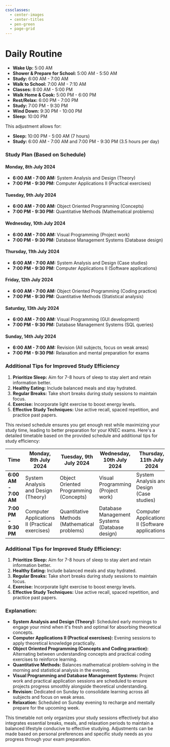 ```yaml
---
cssclasses:
  - center-images
  - center-titles
  - pen-green
  - page-grid
---
```


# Daily Routine

- **Wake Up:** 5:00 AM
- **Shower & Prepare for School:** 5:00 AM - 5:50 AM
- **Study:** 6:00 AM - 7:00 AM
- **Walk to School:** 7:00 AM - 7:10 AM
- **Classes:** 8:00 AM - 5:00 PM
- **Walk Home & Cook:** 5:00 PM - 6:00 PM
- **Rest/Relax:** 6:00 PM - 7:00 PM
- **Study:** 7:00 PM - 9:30 PM
- **Wind Down:** 9:30 PM - 10:00 PM
- **Sleep:** 10:00 PM

This adjustment allows for:

- **Sleep:** 10:00 PM - 5:00 AM (7 hours)
- **Study:** 6:00 AM - 7:00 AM and 7:00 PM - 9:30 PM (3.5 hours per day)

###  Study Plan (Based on  Schedule)

#### Monday, 8th July 2024
- **6:00 AM - 7:00 AM:** System Analysis and Design (Theory)
- **7:00 PM - 9:30 PM:** Computer Applications II (Practical exercises)

#### Tuesday, 9th July 2024
- **6:00 AM - 7:00 AM:** Object Oriented Programming (Concepts)
- **7:00 PM - 9:30 PM:** Quantitative Methods (Mathematical problems)

#### Wednesday, 10th July 2024
- **6:00 AM - 7:00 AM:** Visual Programming (Project work)
- **7:00 PM - 9:30 PM:** Database Management Systems (Database design)

#### Thursday, 11th July 2024
- **6:00 AM - 7:00 AM:** System Analysis and Design (Case studies)
- **7:00 PM - 9:30 PM:** Computer Applications II (Software applications)

#### Friday, 12th July 2024
- **6:00 AM - 7:00 AM:** Object Oriented Programming (Coding practice)
- **7:00 PM - 9:30 PM:** Quantitative Methods (Statistical analysis)

#### Saturday, 13th July 2024
- **6:00 AM - 7:00 AM:** Visual Programming (GUI development)
- **7:00 PM - 9:30 PM:** Database Management Systems (SQL queries)

#### Sunday, 14th July 2024
- **6:00 AM - 7:00 AM:** Revision (All subjects, focus on weak areas)
- **7:00 PM - 9:30 PM:** Relaxation and mental preparation for exams

### Additional Tips for Improved Study Efficiency
1. **Prioritize Sleep:** Aim for 7-8 hours of sleep to stay alert and retain information better.
2. **Healthy Eating:** Include balanced meals and stay hydrated.
3. **Regular Breaks:** Take short breaks during study sessions to maintain focus.
4. **Exercise:** Incorporate light exercise to boost energy levels.
5. **Effective Study Techniques:** Use active recall, spaced repetition, and practice past papers.

This revised schedule ensures you get enough rest while maximizing your study time, leading to better preparation for your KNEC exams.
Here's a detailed timetable based on the provided schedule and additional tips for study efficiency:

| **Time**              | **Monday, 8th July 2024**                      | **Tuesday, 9th July 2024**                   | **Wednesday, 10th July 2024**                 | **Thursday, 11th July 2024**                     | **Friday, 12th July 2024**                    | **Saturday, 13th July 2024**              | **Sunday, 14th July 2024**                  |
| --------------------- | ---------------------------------------------- | -------------------------------------------- | --------------------------------------------- | ------------------------------------------------ | --------------------------------------------- | ----------------------------------------- | ------------------------------------------- |
| **6:00 AM - 7:00 AM** | System Analysis and Design (Theory)            | Object Oriented Programming (Concepts)       | Visual Programming (Project work)             | System Analysis and Design (Case studies)        | Object Oriented Programming (Coding practice) | Visual Programming (GUI development)      | Revision (All subjects)                     |
| **7:00 PM - 9:30 PM** | Computer Applications II (Practical exercises) | Quantitative Methods (Mathematical problems) | Database Management Systems (Database design) | Computer Applications II (Software applications) | Quantitative Methods (Statistical analysis)   | Database Management Systems (SQL queries) | Relaxation and mental preparation for exams |

### Additional Tips for Improved Study Efficiency:
1. **Prioritize Sleep:** Aim for 7-8 hours of sleep to stay alert and retain information better.
2. **Healthy Eating:** Include balanced meals and stay hydrated.
3. **Regular Breaks:** Take short breaks during study sessions to maintain focus.
4. **Exercise:** Incorporate light exercise to boost energy levels.
5. **Effective Study Techniques:** Use active recall, spaced repetition, and practice past papers.

### Explanation:
- **System Analysis and Design (Theory):** Scheduled early mornings to engage your mind when it's fresh and optimal for absorbing theoretical concepts.
- **Computer Applications II (Practical exercises):** Evening sessions to apply theoretical knowledge practically.
- **Object Oriented Programming (Concepts and Coding practice):** Alternating between understanding concepts and practical coding exercises to reinforce learning.
- **Quantitative Methods:** Balances mathematical problem-solving in the morning and statistical analysis in the evening.
- **Visual Programming and Database Management Systems:** Project work and practical application sessions are scheduled to ensure projects progress smoothly alongside theoretical understanding.
- **Revision:** Dedicated on Sunday to consolidate learning across all subjects and focus on weak areas.
- **Relaxation:** Scheduled on Sunday evening to recharge and mentally prepare for the upcoming week.

This timetable not only organizes your study sessions effectively but also integrates essential breaks, meals, and relaxation periods to maintain a balanced lifestyle conducive to effective studying. Adjustments can be made based on personal preferences and specific study needs as you progress through your exam preparation.